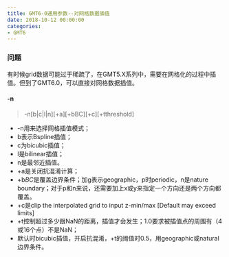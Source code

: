 ```yaml
---
title: GMT6-0通用参数--对网格数据插值
date: 2018-10-12 00:00:00
categories:
- GMT6
---
```

### 问题
有时候grid数据可能过于稀疏了，在GMT5.X系列中，需要在网格化的过程中插值。但到了GMT6.0，可以直接对网格数据插值。
#### -n
> -n[b|c|l|n][+a][+bBC][+c][+tthreshold]

- -n用来选择网格插值模式；
- b表示Bspline插值；
- c为bicubic插值；
- l是bilinear插值；
- n是最邻近插值。
- +a是关闭抗混淆计算；
- +b*BC*是覆盖边界条件；加g表示geographic，p时periodic，n是nature boundary；对于p和n来说，还需要加上x或y来指定一个方向还是两个方向都覆盖。
- +c是clip the interpolated grid to input z-min/max [Default may exceed limits]
- +t控制超过多少跟NaN的距离，插值才会发生；1.0要求被插值点的周围有（4或16个点）不是NaN；
- 默认时bicubic插值，开启抗混淆，+t的阈值时0.5，用geographic或natural 边界条件。
